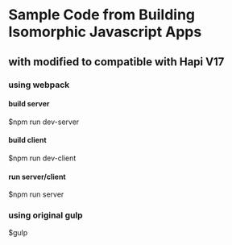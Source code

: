 # Sample Code from Building Isomorphic Javascript Apps
## with modified to compatible with Hapi V17
### using webpack
#### build server
$npm run dev-server
#### build client
$npm run dev-client
#### run server/client
$npm run server

### using original gulp
$gulp





